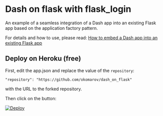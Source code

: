 # Dash on flask with flask_login
An example of a seamless integration of a Dash app into an existing Flask app based on the application factory pattern.

For details and how to use, please read: [How to embed a Dash app into an existing Flask app](https://medium.com/@olegkomarov_77860/how-to-embed-a-dash-app-into-an-existing-flask-app-ea05d7a2210b)


## Deploy on Heroku (free)
First, edit the app.json and replace the value of the `repository`:
```
"repository": "https://github.com/okomarov/dash_on_flask"
```
with the URL to the forked repository.

Then click on the button:

[![Deploy](https://www.herokucdn.com/deploy/button.svg)](https://heroku.com/deploy)
